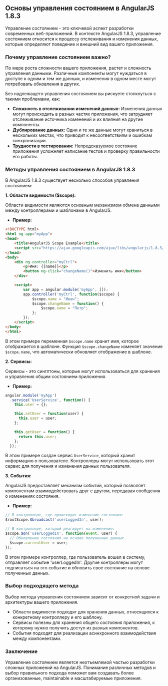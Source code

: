 ## Основы управления состоянием в AngularJS 1.8.3

Управление состоянием - это ключевой аспект разработки современных веб-приложений. В контексте AngularJS 1.8.3, управление состоянием относится к процессу отслеживания и изменения данных, которые определяют поведение и внешний вид вашего приложения.

### Почему управление состоянием важно?

По мере роста сложности вашего приложения, растет и сложность управления данными. Различные компоненты могут нуждаться в доступе к одним и тем же данным, и изменения в одном месте могут потребовать обновления в других. 

Без надлежащего управления состоянием вы рискуете столкнуться с такими проблемами, как:

* **Сложность в отслеживании изменений данных:**  Изменения данных могут происходить в разных частях приложения, что затрудняет отслеживание источника изменений и их влияния на другие компоненты.
* **Дублирование данных:**  Одни и те же данные могут храниться в нескольких местах, что приводит к несоответствиям и ошибкам синхронизации.
* **Трудности в тестировании:**  Непредсказуемое состояние приложения усложняет написание тестов и проверку правильности его работы.

### Методы управления состоянием в AngularJS 1.8.3

В AngularJS 1.8.3 существует несколько способов управления состоянием:

**1. Области видимости ($scope):**

Области видимости являются основным механизмом обмена данными между контроллерами и шаблонами в AngularJS.  

* **Пример:**

```html
<!DOCTYPE html>
<html ng-app="myApp">
<head>
    <title>AngularJS Scope Example</title>
    <script src="https://ajax.googleapis.com/ajax/libs/angularjs/1.8.3/angular.min.js"></script>
</head>
<body>
    <div ng-controller="myCtrl">
        <p>Имя: {{name}}</p>
        <button ng-click="changeName()">Изменить имя</button>
    </div>

    <script>
        var app = angular.module('myApp', []);
        app.controller('myCtrl', function($scope) {
            $scope.name = "Иван";
            $scope.changeName = function() {
                $scope.name = "Петр";
            };
        });
    </script>
</body>
</html>
```

В этом примере переменная `$scope.name` хранит имя, которое отображается в шаблоне.  Функция `$scope.changeName` изменяет значение `$scope.name`, что автоматически обновляет отображение в шаблоне.

**2. Сервисы:**

Сервисы - это синглтоны, которые могут использоваться для хранения и управления общим состоянием приложения.

* **Пример:**

```javascript
angular.module('myApp')
  .service('UserService', function() {
    this.user = {};

    this.setUser = function(user) {
      this.user = user;
    };

    this.getUser = function() {
      return this.user;
    };
  });
```

В этом примере создан сервис `UserService`, который хранит информацию о пользователе. Контроллеры могут использовать этот сервис для получения и изменения данных пользователя.

**3.  События:**

AngularJS предоставляет механизм событий, который позволяет компонентам взаимодействовать друг с другом, передавая сообщения о изменениях состояния. 

* **Пример:**

```javascript
// В контроллере, где происходит изменение состояния:
$rootScope.$broadcast('userLoggedIn', user);

// В контроллере, который реагирует на изменение:
$scope.$on('userLoggedIn', function(event, user) {
  // Обновление состояния на основе полученных данных
  $scope.currentUser = user;
});
```

В этом примере контроллер, где пользователь вошел в систему, отправляет событие 'userLoggedIn'. Другие контроллеры могут подписаться на это событие и обновить свое состояние на основе полученных данных.

### Выбор подходящего метода

Выбор метода управления состоянием зависит от конкретной задачи и архитектуры вашего приложения. 

* Области видимости подходят для хранения данных, относящихся к конкретному контроллеру и его шаблону.
* Сервисы полезны для хранения общего состояния приложения, к которому нужно получить доступ из разных компонентов.
* События подходят для реализации асинхронного взаимодействия между компонентами.

### Заключение

Управление состоянием является неотъемлемой частью разработки сложных приложений на AngularJS. Понимание различных методов и выбор правильного подхода поможет вам создавать более организованные, maintainable и масштабируемые приложения.
